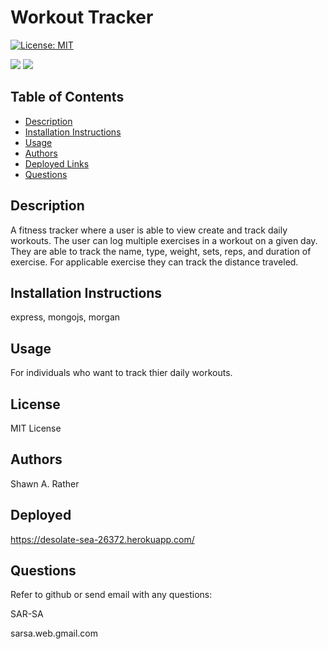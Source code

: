 # Workout Tracker

[![License: MIT](https://img.shields.io/badge/License-MIT-yellow.svg)](https://opensource.org/licenses/MIT)

![](public/assets/workoutTracker1.JPG)
![](public/assets/workoutTracker2.JPG)

## Table of Contents
- [Description](#descriptiongo)
- [Installation Instructions](#installgo)
- [Usage](#usagego)
- [Authors](#authorgo)
- [Deployed Links](#deployedgo)
- [Questions](#contactgo)
        
## Description<a id='descriptiongo'></a>

A fitness tracker where a user is able to view create and track daily workouts. The user can log multiple exercises in a workout on a given day. They are able to track the name, type, weight, sets, reps, and duration of exercise. For applicable exercise they can track the distance traveled.

## Installation Instructions<a id="installgo"></a>

express, mongojs, morgan
## Usage<a id="usagego"></a>

For individuals who want to track thier daily workouts.
## License<a id="licensego"></a>

MIT License


## Authors<a id="authorgo"></a>

Shawn A. Rather


## Deployed<a id="deployedgo"></a>

https://desolate-sea-26372.herokuapp.com/
## Questions<a id="contactgo"></a>

Refer to github or send email with any questions:

SAR-SA

sarsa.web.gmail.com
